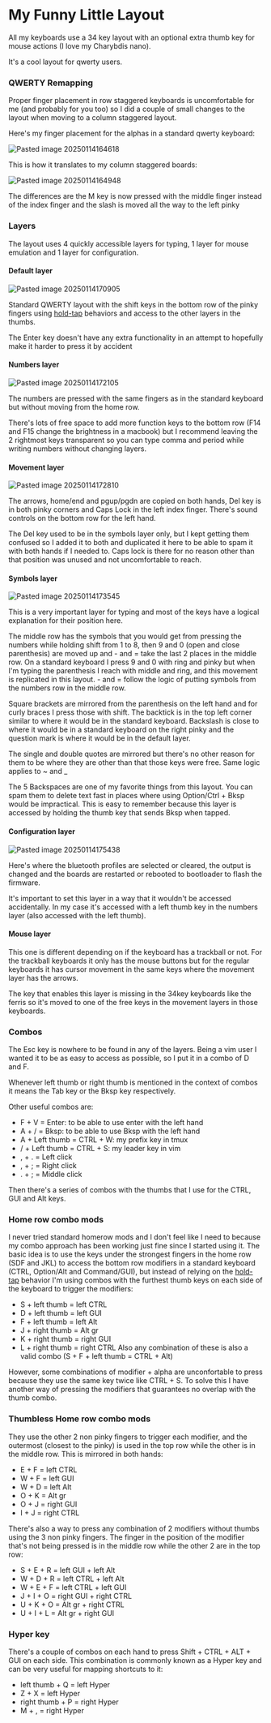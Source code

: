 # My Funny Little Layout
All my keyboards use a 34 key layout with an optional extra thumb key for mouse actions (I love my Charybdis nano).

It's a cool layout for qwerty users.

### QWERTY Remapping
Proper finger placement in row staggered keyboards is uncomfortable for me (and probably for you too) so I did a couple of small changes to the layout when moving to a column staggered layout.

Here's my finger placement for the alphas in a standard qwerty keyboard:

![Pasted image 20250114164618](https://github.com/user-attachments/assets/ea25e4d1-2519-4495-9b4c-d96df2c53e77)


This is how it translates to my column staggered boards:

![Pasted image 20250114164948](https://github.com/user-attachments/assets/16f2b5ee-d75a-43b1-8a5e-36ddf47f3b8e)

The differences are the M key is now pressed with the middle finger instead of the index finger and the slash is moved all the way to the left pinky

### Layers
The layout uses 4 quickly accessible layers for typing, 1 layer for mouse emulation and 1 layer for configuration.

#### Default layer
![Pasted image 20250114170905](https://github.com/user-attachments/assets/a74ae22a-4848-4c27-a8dd-c1bcdca91fa7)

Standard QWERTY layout with the shift keys in the bottom row of the pinky fingers using [hold-tap](https://zmk.dev/docs/keymaps/behaviors/hold-tap) behaviors and access to the other layers in the thumbs.

The Enter key doesn't have any extra functionality in an attempt to hopefully make it harder to press it by accident

#### Numbers layer
![Pasted image 20250114172105](https://github.com/user-attachments/assets/3774aa78-66c0-497b-b781-882ba6fb0d8f)

The numbers are pressed with the same fingers as in the standard keyboard but without moving from the home row.

There's lots of free space to add more function keys to the bottom row (F14 and F15 change the brightness in a macbook) but I recommend leaving the 2 rightmost keys transparent so you can type comma and period while writing numbers without changing layers.

#### Movement layer
![Pasted image 20250114172810](https://github.com/user-attachments/assets/c654af8c-a97b-49cc-a3b3-dde716139eb0)

The arrows, home/end and pgup/pgdn are copied on both hands, Del key is in both pinky corners and Caps Lock in the left index finger. There's sound controls on the bottom row for the left hand.

The Del key used to be in the symbols layer only, but I kept getting them confused so I added it to both and duplicated it here to be able to spam it with both hands if I needed to. Caps lock is there for no reason other than that position was unused and not uncomfortable to reach.

#### Symbols layer
![Pasted image 20250114173545](https://github.com/user-attachments/assets/533964dc-b2e6-476e-891c-5710ea5ee787)

This is a very important layer for typing and most of the keys have a logical explanation for their position here.

The middle row has the symbols that you would get from pressing the numbers while holding shift from 1 to 8, then 9 and 0 (open and close parenthesis) are moved up and - and = take the last 2 places in the middle row. On a standard keyboard I press 9 and 0 with ring and pinky but when I'm typing the parenthesis I reach with middle and ring, and this movement is replicated in this layout. - and = follow the logic of putting symbols from the numbers row in the middle row.

Square brackets are mirrored from the parenthesis on the left hand and for curly braces I press those with shift. The backtick is in the top left corner similar to where it would be in the standard keyboard. Backslash is close to where it would be in a standard keyboard on the right pinky and the question mark is where it would be in the default layer.

The single and double quotes are mirrored but there's no other reason for them to be where they are other than that those keys were free. Same logic applies to ~ and _

The 5 Backspaces are one of my favorite things from this layout. You can spam them to delete text fast in places where using Option/Ctrl + Bksp would be impractical. This is easy to remember because this layer is accessed by holding the thumb key that sends Bksp when tapped.
#### Configuration layer
![Pasted image 20250114175438](https://github.com/user-attachments/assets/6c332950-f999-40eb-a410-ea8b10b3271b)

Here's where the bluetooth profiles are selected or cleared, the output is changed and the boards are restarted or rebooted to bootloader to flash the firmware.

It's important to set this layer in a way that it wouldn't be accessed accidentally. In my case it's accessed with a left thumb key in the numbers layer (also accessed with the left thumb).

#### Mouse layer
This one is different depending on if the keyboard has a trackball or not. For the trackball keyboards it only has the mouse buttons but for the regular keyboards it has cursor movement in the same keys where the movement layer has the arrows.

The key that enables this layer is missing in the 34key keyboards like the ferris so it's moved to one of the free keys in the movement layers in those keyboards.

### Combos
The Esc key is nowhere to be found in any of the layers. Being a vim user I wanted it to be as easy to access as possible, so I put it in a combo of D and F.

Whenever left thumb or right thumb is mentioned in the context of combos it means the Tab key or the Bksp key respectively.

Other useful combos are:
- F + V = Enter: to be able to use enter with the left hand
- A + / = Bksp: to be able to use Bksp with the left hand
- A + Left thumb = CTRL + W: my prefix key in tmux
- / + Left thumb = CTRL + S: my leader key in vim
- , + . = Left click
- , + ; = Right click
- . + ; = Middle click

Then there's a series of combos with the thumbs that I use for the CTRL, GUI and Alt keys.
### Home row combo mods
I never tried standard homerow mods and I don't feel like I need to because my combo approach has been working just fine since I started using it. The basic idea is to use the keys under the strongest fingers in the home row (SDF and JKL) to access the bottom row modifiers in a standard keyboard (CTRL, Option/Alt and Command/GUI), but instead of relying on the [hold-tap](https://zmk.dev/docs/keymaps/behaviors/hold-tap) behavior I'm using combos with the furthest thumb keys on each side of the keyboard to trigger the modifiers:
- S + left thumb = left CTRL
- D + left thumb = left GUI
- F + left thumb = left Alt
- J + right thumb = Alt gr
- K + right thumb = right GUI
- L + right thumb = right CTRL
Also any combination of these is also a valid combo (S + F + left thumb = CTRL + Alt)

However, some combinations of modifier + alpha are unconfortable to press because they use the same key twice like CTRL + S. To solve this I have another way of pressing the modifiers that guarantees no overlap with the thumb combo.

### Thumbless Home row combo mods
They use the other 2 non pinky fingers to trigger each modifier, and the outermost (closest to the pinky) is used in the top row while the other is in the middle row. This is mirrored in both hands:
- E + F = left CTRL
- W + F = left GUI
- W + D = left Alt
- O + K = Alt gr
- O + J = right GUI
- I + J = right CTRL

There's also a way to press any combination of 2 modifiers without thumbs using the 3 non pinky fingers. The finger in the position of the modifier that's not being pressed is in the middle row while the other 2 are in the top row:
- S + E + R = left GUI + left Alt
- W + D + R = left CTRL + left Alt
- W + E + F = left CTRL + left GUI
- J + I + O = right GUI + right CTRL
- U + K + O = Alt gr + right CTRL
- U + I + L = Alt gr + right GUI

### Hyper key
There's a couple of combos on each hand to press Shift + CTRL + ALT + GUI on each side. This combination is commonly known as a Hyper key and can be very useful for mapping shortcuts to it:
- left thumb + Q = left Hyper
- Z + X = left Hyper
- right thumb + P = right Hyper
- M + , = right Hyper

